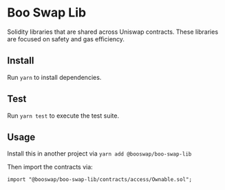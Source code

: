 # Boo Swap Lib


Solidity libraries that are shared across Uniswap contracts. These libraries are focused on safety and gas efficiency.

## Install

Run `yarn` to install dependencies.

## Test

Run `yarn test` to execute the test suite.

## Usage

Install this in another project via `yarn add @booswap/boo-swap-lib` 

Then import the contracts via:

```solidity
import "@booswap/boo-swap-lib/contracts/access/Ownable.sol"; 
```
